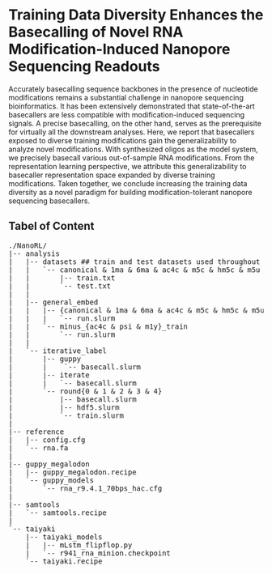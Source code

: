 # Training Data Diversity Enhances the Basecalling of Novel RNA Modification-Induced Nanopore Sequencing Readouts

Accurately basecalling sequence backbones in the presence of nucleotide modifications remains a substantial challenge in nanopore sequencing bioinformatics. It has been extensively demonstrated that state-of-the-art basecallers are less compatible with modification-induced sequencing signals. A precise basecalling, on the other hand, serves as the prerequisite for virtually all the downstream analyses. Here, we report that basecallers exposed to diverse training modifications gain the generalizability to analyze novel modifications. With synthesized oligos as the model system, we precisely basecall various out-of-sample RNA modifications. From the representation learning perspective, we attribute this generalizability to basecaller representation space expanded by diverse training modifications. Taken together, we conclude increasing the training data diversity as a novel paradigm for building modification-tolerant nanopore sequencing basecallers.

## Tabel of Content

<pre>
./NanoRL/
|-- analysis
|   |-- datasets ## train and test datasets used throughout NanoRL
|   |   `-- canonical & 1ma & 6ma & ac4c & m5c & hm5c & m5u & psi & m1y
|   |       |-- train.txt
|   |       `-- test.txt
|   | 
|   |-- general_embed
|   |   |-- {canonical & 1ma & 6ma & ac4c & m5c & hm5c & m5u & psi & m1y}_train
|   |   |   `-- run.slurm
|   |   `-- minus_{ac4c & psi & m1y}_train
|   |       `-- run.slurm
|   | 
|   `-- iterative_label
|       |-- guppy
|       |    `-- basecall.slurm
|       |-- iterate
|       |   `-- basecall.slurm
|       `-- round{0 & 1 & 2 & 3 & 4}
|           |-- basecall.slurm
|           |-- hdf5.slurm
|           `-- train.slurm
|
|-- reference
|   |-- config.cfg
|   `-- rna.fa
|
|-- guppy_megalodon
|   |-- guppy_megalodon.recipe
|   `-- guppy_models
|       `-- rna_r9.4.1_70bps_hac.cfg
|
|-- samtools
|   `-- samtools.recipe
|
`-- taiyaki
    |-- taiyaki_models
    |   |-- mLstm_flipflop.py
    |   `-- r941_rna_minion.checkpoint
    `-- taiyaki.recipe
</pre>

